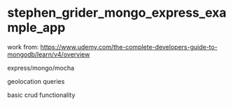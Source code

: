 # stephen_grider_mongo_express_example_app

work from:
https://www.udemy.com/the-complete-developers-guide-to-mongodb/learn/v4/overview


express/mongo/mocha

geolocation queries

basic crud functionality
